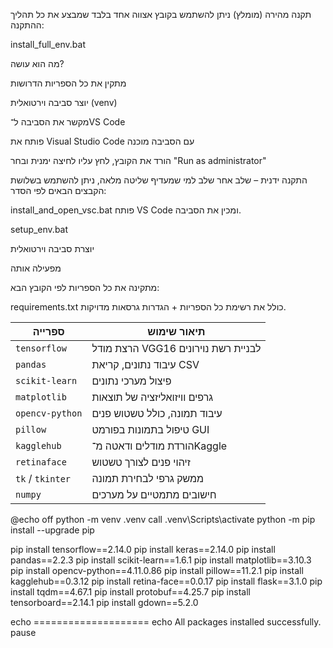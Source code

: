 תקנה מהירה (מומלץ)
ניתן להשתמש בקובץ אצווה אחד בלבד שמבצע את כל תהליך ההתקנה:

install_full_env.bat

מה הוא עושה?

מתקין את כל הספריות הדרושות

יוצר סביבה וירטואלית (venv)

מקשר את הסביבה ל־VS Code

פותח את Visual Studio Code עם הסביבה מוכנה

הורד את הקובץ, לחץ עליו לחיצה ימנית ובחר "Run as administrator"

התקנה ידנית – שלב אחר שלב
למי שמעדיף שליטה מלאה, ניתן להשתמש בשלושת הקבצים הבאים לפי הסדר:

install_and_open_vsc.bat
פותח VS Code ומכין את הסביבה.

setup_env.bat

יוצרת סביבה וירטואלית

מפעילה אותה

מתקינה את כל הספריות לפי הקובץ הבא:

requirements.txt
כולל את רשימת כל הספריות + הגדרות גרסאות מדויקות.

| ספרייה           | תיאור שימוש                         |
| ---------------- | ----------------------------------- |
| `tensorflow`     | הרצת מודל VGG16 לבניית רשת נוירונים |
| `pandas`         | עיבוד נתונים, קריאת CSV             |
| `scikit-learn`   | פיצול מערכי נתונים                  |
| `matplotlib`     | גרפים וויזואליזציה של תוצאות        |
| `opencv-python`  | עיבוד תמונה, כולל טשטוש פנים        |
| `pillow`         | טיפול בתמונות בפורמט GUI            |
| `kagglehub`      | הורדת מודלים ודאטה מ־Kaggle         |
| `retinaface`     | זיהוי פנים לצורך טשטוש              |
| `tk` / `tkinter` | ממשק גרפי לבחירת תמונה              |
| `numpy`          | חישובים מתמטיים על מערכים           |


@echo off
python -m venv .venv
call .venv\Scripts\activate
python -m pip install --upgrade pip

pip install tensorflow==2.14.0
pip install keras==2.14.0
pip install pandas==2.2.3
pip install scikit-learn==1.6.1
pip install matplotlib==3.10.3
pip install opencv-python==4.11.0.86
pip install pillow==11.2.1
pip install kagglehub==0.3.12
pip install retina-face==0.0.17
pip install flask==3.1.0
pip install tqdm==4.67.1
pip install protobuf==4.25.7
pip install tensorboard==2.14.1
pip install gdown==5.2.0

echo ====================
echo All packages installed successfully.
pause
